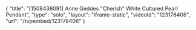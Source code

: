 {
    "title": "[1508436091] Anne Geddes \"Cherish\" White Cultured Pearl Pendant",
    "type": "solo",
    "layout": "iframe-static",
    "videoId": "123178406",
    "url": "\/tvpembed\/123178406"
}